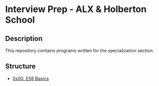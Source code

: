 # Interview Prep - ALX & Holberton School

## Description
This repository contains programs written for the specialization section.


## Structure


* [0x00. ES6 Basics](./0x00-ES6_basic/)

